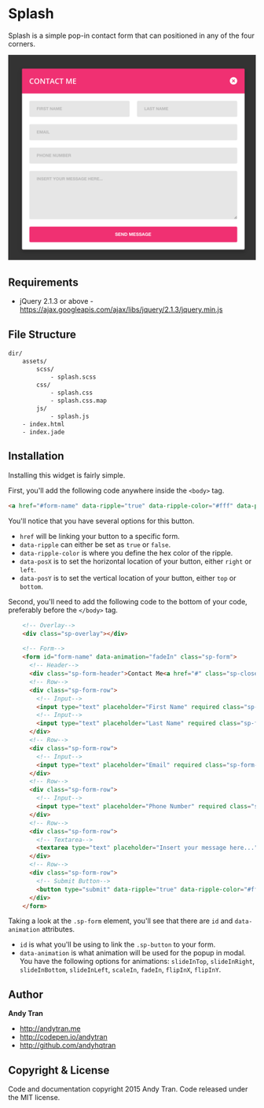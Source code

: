 # Splash
Splash is a simple pop-in contact form that can positioned in any of the four corners.

![Form Preview](assets/img/form.png)

## Requirements
* jQuery 2.1.3 or above - https://ajax.googleapis.com/ajax/libs/jquery/2.1.3/jquery.min.js

## File Structure
```
dir/
	assets/
		scss/
			- splash.scss
		css/
			- splash.css
			- splash.css.map
		js/
			- splash.js
	- index.html
	- index.jade
```

## Installation
Installing this widget is fairly simple.

First, you'll add the following code anywhere inside the `<body>` tag.
```html
<a href="#form-name" data-ripple="true" data-ripple-color="#fff" data-posX="left" data-posY="top" class="sp-button">Contact</a>
```

You'll notice that you have several options for this button.

* `href` will be linking your button to a specific form.
* `data-ripple` can either be set as `true` or `false`.
* `data-ripple-color` is where you define the hex color of the ripple.
* `data-posX` is to set the horizontal location of your button, either `right` or `left`.
* `data-posY` is to set the vertical location of your button, either `top` or `bottom`.

Second, you'll need to add the following code to the bottom of your code, preferably before the `</body>` tag.
```html
    <!-- Overlay-->
    <div class="sp-overlay"></div>
```
```html
    <!-- Form-->
    <form id="form-name" data-animation="fadeIn" class="sp-form">
      <!-- Header-->
      <div class="sp-form-header">Contact Me<a href="#" class="sp-close"></a></div>
      <!-- Row-->
      <div class="sp-form-row">
        <!-- Input-->
        <input type="text" placeholder="First Name" required class="sp-form-input">
        <!-- Input-->
        <input type="text" placeholder="Last Name" required class="sp-form-input">
      </div>
      <!-- Row-->
      <div class="sp-form-row">
        <!-- Input-->
        <input type="text" placeholder="Email" required class="sp-form-input">
      </div>
      <!-- Row-->
      <div class="sp-form-row">
        <!-- Input-->
        <input type="text" placeholder="Phone Number" required class="sp-form-input">
      </div>
      <!-- Row-->
      <div class="sp-form-row">
        <!-- Textarea-->
        <textarea type="text" placeholder="Insert your message here..." required class="sp-form-textarea"></textarea>
      </div>
      <!-- Row-->
      <div class="sp-form-row">
        <!-- Submit Button-->
        <button type="submit" data-ripple="true" data-ripple-color="#fff" class="sp-form-button">Send Message</button>
      </div>
    </form>
```

Taking a look at the `.sp-form` element, you'll see that there are `id` and `data-animation` attributes.

* `id` is what you'll be using to link the `.sp-button` to your form.
* `data-animation` is what animation will be used for the popup in modal. You have the following options for animations:
	`slideInTop`, `slideInRight`, `slideInBottom`, `slideInLeft`, `scaleIn`, `fadeIn`, `flipInX`, `flipInY`.

## Author
**Andy Tran**

* http://andytran.me
* http://codepen.io/andytran
* http://github.com/andyhqtran

## Copyright & License
Code and documentation copyright 2015 Andy Tran. Code released under the MIT license.